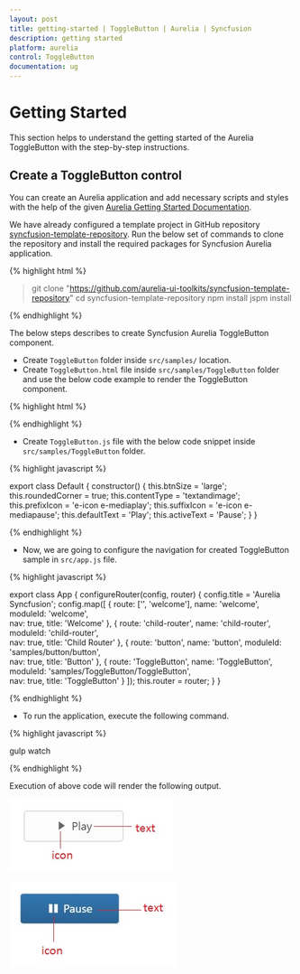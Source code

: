 ```yaml
---
layout: post
title: getting-started | ToggleButton | Aurelia | Syncfusion
description: getting started
platform: aurelia
control: ToggleButton
documentation: ug
---
```


# Getting Started

This section helps to understand the getting started of the Aurelia ToggleButton with the step-by-step instructions.

## Create a ToggleButton control

You can create an Aurelia application and add necessary scripts and styles with the help of the given [Aurelia Getting Started Documentation](https://help.syncfusion.com/aurelia/overview).

We have already configured a template project in GitHub repository [syncfusion-template-repository](https://github.com/aurelia-ui-toolkits/syncfusion-template-repository). Run the below set of commands to clone the repository and install the required packages for Syncfusion Aurelia application.

{% highlight html %}

> git clone "https://github.com/aurelia-ui-toolkits/syncfusion-template-repository"
> cd syncfusion-template-repository
> npm install
> jspm install

{% endhighlight %}

The below steps describes to create Syncfusion Aurelia ToggleButton component.

* Create `ToggleButton` folder inside `src/samples/` location.
* Create `ToggleButton.html` file inside `src/samples/ToggleButton` folder and use the below code example to render the ToggleButton component.

{% highlight html %}

<template>
       <input id="toggleBtn" type="checkbox" ej-toggle-button="e-size.bind: btnSize;
                        e-show-rounded-corner.bind: roundedCorner;
                        e-content-type.bind: contentType;
                        e-default-prefix-icon.bind:prefixIcon;
                        e-active-prefix-icon.bind: suffixIcon;
                        e-default-text.bind: defaultText;
                        e-active-text.bind: activeText></input>
                        <label for="toggleBtn">Toggle</label>
</template>

{% endhighlight %}

* Create `ToggleButton.js` file with the below code snippet inside `src/samples/ToggleButton` folder.

{% highlight javascript %}

export class Default {
    constructor() {
      this.btnSize = 'large';
      this.roundedCorner = true;
      this.contentType = 'textandimage';
      this.prefixIcon = 'e-icon e-mediaplay';
      this.suffixIcon = 'e-icon e-mediapause';
      this.defaultText = 'Play';
      this.activeText = 'Pause';
    }
}

{% endhighlight %}

* Now, we are going to configure the navigation for created ToggleButton sample in `src/app.js` file.

{% highlight javascript %}

export class App {
 configureRouter(config, router) {
  config.title = 'Aurelia Syncfusion';
  config.map([
   { route: ['', 'welcome'], name: 'welcome', moduleId: 'welcome',                              
                nav: true, title: 'Welcome' },
   { route: 'child-router',  name: 'child-router', moduleId: 'child-router',                         
                nav: true, title: 'Child Router' },
   { route: 'button',        name: 'button', moduleId: 'samples/button/button',                
                nav: true, title: 'Button' },
   { route: 'ToggleButton',        name: 'ToggleButton', moduleId: 'samples/ToggleButton/ToggleButton',                
                nav: true, title: 'ToggleButton' }
 ]);
 this.router = router;
 }
}

{% endhighlight %}


* To run the application, execute the following command.

{% highlight javascript %}

gulp watch

{% endhighlight %}

Execution of above code will render the following output.

![Create a ToggleButton control](getting-started-images/getting-started-img1.JPG) 

![Create a ToggleButton control](getting-started-images/getting-started-img2.JPG) 
